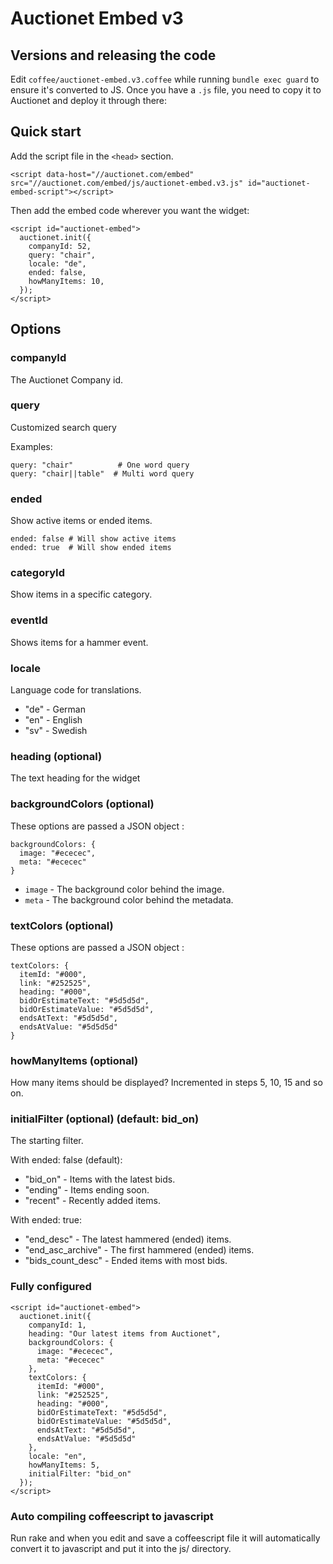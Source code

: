# Auctionet Embed v3

## Versions and releasing the code

Edit `coffee/auctionet-embed.v3.coffee` while running `bundle exec guard` to ensure it's converted to JS.
Once you have a `.js` file, you need to copy it to Auctionet and deploy it through there:

## Quick start
Add the script file in the ```<head>``` section.

```
<script data-host="//auctionet.com/embed" src="//auctionet.com/embed/js/auctionet-embed.v3.js" id="auctionet-embed-script"></script>
```

Then add the embed code wherever you want the widget:

```
<script id="auctionet-embed">
  auctionet.init({
    companyId: 52,
    query: "chair",
    locale: "de",
    ended: false,
    howManyItems: 10,
  });
</script>
```

## Options

### companyId
The Auctionet Company id.

### query
Customized search query

Examples:

    query: "chair"          # One word query
    query: "chair||table"  # Multi word query

### ended
Show active items or ended items.

    ended: false # Will show active items
    ended: true  # Will show ended items

### categoryId
Show items in a specific category.

### eventId
Shows items for a hammer event.

### locale
Language code for translations.

* "de" - German
* "en" - English
* "sv" - Swedish

### heading (optional)
The text heading for the widget

### backgroundColors (optional)
These options are passed a JSON object :

```
backgroundColors: {
  image: "#ececec",
  meta: "#ececec"
}
```

* ```image``` - The background color behind the image.
* ```meta``` - The background color behind the metadata.

### textColors (optional)
These options are passed a JSON object :

```
textColors: {
  itemId: "#000",
  link: "#252525",
  heading: "#000",
  bidOrEstimateText: "#5d5d5d",
  bidOrEstimateValue: "#5d5d5d",
  endsAtText: "#5d5d5d",
  endsAtValue: "#5d5d5d"
}
```

### howManyItems (optional)
How many items should be displayed? Incremented in steps 5, 10, 15 and so on.

### initialFilter (optional) (default: bid_on)
The starting filter.

With ended: false (default):

* "bid_on" - Items with the latest bids.
* "ending" - Items ending soon.
* "recent" - Recently added items.

With ended: true:

* "end_desc" - The latest hammered (ended) items.
* "end_asc_archive" - The first hammered (ended) items.
* "bids_count_desc" - Ended items with most bids.

### Fully configured

```
<script id="auctionet-embed">
  auctionet.init({
    companyId: 1,
    heading: "Our latest items from Auctionet",
    backgroundColors: {
      image: "#ececec",
      meta: "#ececec"
    },
    textColors: {
      itemId: "#000",
      link: "#252525",
      heading: "#000",
      bidOrEstimateText: "#5d5d5d",
      bidOrEstimateValue: "#5d5d5d",
      endsAtText: "#5d5d5d",
      endsAtValue: "#5d5d5d"
    },
    locale: "en",
    howManyItems: 5,
    initialFilter: "bid_on"
  });
</script>
```

### Auto compiling coffeescript to javascript

Run rake and when you edit and save a coffeescript file it will automatically convert it to javascript and put it into the js/ directory.

